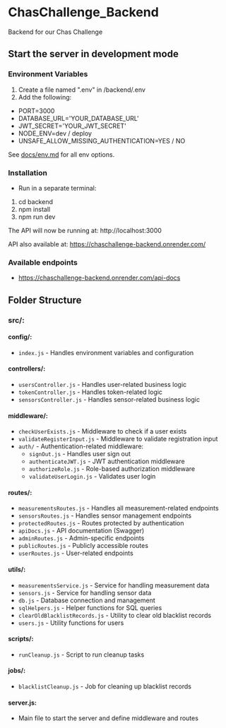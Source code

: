 # ChasChallenge_Backend

Backend for our Chas Challenge

## Start the server in development mode

### Environment Variables

1. Create a file named ".env" in /backend/.env
2. Add the following:

- PORT=3000
- DATABASE_URL='YOUR_DATABASE_URL'
- JWT_SECRET='YOUR_JWT_SECRET'
- NODE_ENV=dev / deploy
- UNSAFE_ALLOW_MISSING_AUTHENTICATION=YES / NO

See [docs/env.md](docs/env.md) for all env options.

### Installation

- Run in a separate terminal:

1. cd backend
2. npm install
3. npm run dev

The API will now be running at: http://localhost:3000

API also available at: https://chaschallenge-backend.onrender.com/

### Available endpoints

- https://chaschallenge-backend.onrender.com/api-docs

## Folder Structure

### src/:

#### config/:

- `index.js` - Handles environment variables and configuration

#### controllers/:

- `usersController.js` - Handles user-related business logic
- `tokenController.js` - Handles token-related logic
- `sensorsController.js` - Handles sensor-related business logic

#### middleware/:

- `checkUserExists.js` - Middleware to check if a user exists
- `validateRegisterInput.js` - Middleware to validate registration input
- `auth/` - Authentication-related middleware:
  - `signOut.js` - Handles user sign out
  - `authenticateJWT.js` - JWT authentication middleware
  - `authorizeRole.js` - Role-based authorization middleware
  - `validateUserLogin.js` - Validates user login

#### routes/:

- `measurementsRoutes.js` - Handles all measurement-related endpoints
- `sensorsRoutes.js` - Handles sensor management endpoints
- `protectedRoutes.js` - Routes protected by authentication
- `apiDocs.js` - API documentation (Swagger)
- `adminRoutes.js` - Admin-specific endpoints
- `publicRoutes.js` - Publicly accessible routes
- `userRoutes.js` - User-related endpoints

#### utils/:

- `measurementsService.js` - Service for handling measurement data
- `sensors.js` - Service for handling sensor data
- `db.js` - Database connection and management
- `sqlHelpers.js` - Helper functions for SQL queries
- `clearOldBlacklistRecords.js` - Utility to clear old blacklist records
- `users.js` - Utility functions for users

#### scripts/:

- `runCleanup.js` - Script to run cleanup tasks

#### jobs/:

- `blacklistCleanup.js` - Job for cleaning up blacklist records

#### server.js:

- Main file to start the server and define middleware and routes
